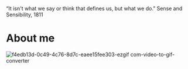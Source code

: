 
“It isn't what we say or think that defines us, but what we do.”
                                  Sense and Sensibility, 1811

# About me

![f4edb13d-0c49-4c76-8d7c-eaee15fee303-ezgif com-video-to-gif-converter](https://github.com/weronikapaluch/weronikapaluch.github.io/assets/161241293/d5fe36a5-67c0-43f0-bb47-c375ffecc1a8)

